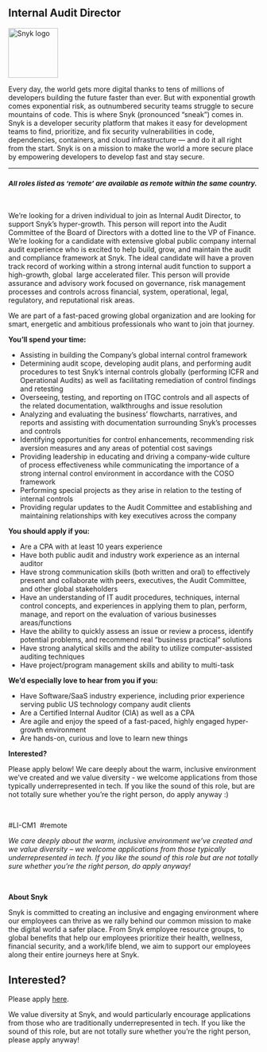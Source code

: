 Internal Audit Director
---

<img src="https://res.cloudinary.com/snyk/image/upload/v1537345894/press-kit/brand/logo-black.png" width="100" alt="Snyk logo" />

<div class="content-intro"><p><span style="font-weight: 400;">Every day, the world gets more digital thanks to tens of millions of developers building the future faster than ever. But with exponential growth comes exponential risk, as outnumbered security teams struggle to secure mountains of code. This is where Snyk (pronounced “sneak”) comes in. Snyk is a developer security platform that makes it easy for development teams to find, prioritize, and fix security vulnerabilities in code, dependencies, containers, and cloud infrastructure — and do it all right from the start. Snyk is on a mission to make the world a more secure place by empowering developers to develop fast and stay secure.</span></p></div><hr>
<h3><em><strong><sub>All roles listed as ‘remote’ are available as remote within the same country.</sub></strong></em></h3>
<p>&nbsp;</p>
<p><span style="font-weight: 400;">We’re looking for a driven individual to join as Internal Audit Director, to support Snyk’s hyper-growth. This person will report into the Audit Committee of the Board of Directors with a dotted line to the VP of Finance. We’re looking for a candidate with extensive global public company internal audit experience who is excited to help build, grow, and maintain the audit and compliance framework at Snyk. The ideal candidate will have a proven track record of working within a strong internal audit function to support a high-growth, global&nbsp; large accelerated filer. This person will provide assurance and advisory work focused on governance, risk management processes and controls across financial, system, operational, legal, regulatory, and reputational risk areas.&nbsp;</span></p>
<p><span style="font-weight: 400;">We are part of a fast-paced growing global organization and are looking for smart, energetic and ambitious professionals who want to join that journey.</span></p>
<p><strong>You’ll spend your time:</strong></p>
<ul>
<li style="font-weight: 400;"><span style="font-weight: 400;">Assisting in building the Company’s global internal control framework</span></li>
<li style="font-weight: 400;"><span style="font-weight: 400;">Determining audit scope, developing audit plans, and performing audit procedures to test Snyk’s internal controls globally (performing ICFR and Operational Audits) as well as facilitating remediation of control findings and retesting&nbsp;</span></li>
<li style="font-weight: 400;"><span style="font-weight: 400;">Overseeing, testing, and reporting on ITGC controls and all aspects of the related documentation, walkthroughs and issue resolution</span></li>
<li style="font-weight: 400;"><span style="font-weight: 400;">Analyzing and evaluating the business’ flowcharts, narratives, and reports and assisting with documentation surrounding Snyk’s processes and controls</span></li>
<li style="font-weight: 400;"><span style="font-weight: 400;">Identifying opportunities for control enhancements, recommending risk aversion measures and any areas of potential cost savings&nbsp;</span></li>
<li style="font-weight: 400;"><span style="font-weight: 400;">Providing leadership in educating and driving a company-wide culture of process effectiveness while communicating the importance of a strong internal control environment in accordance with the COSO framework</span></li>
<li style="font-weight: 400;"><span style="font-weight: 400;">Performing special projects as they arise in relation to the testing of internal controls</span></li>
<li style="font-weight: 400;"><span style="font-weight: 400;">Providing regular updates to the Audit Committee and establishing and maintaining relationships with key executives across the company</span></li>
</ul>
<p><strong>You should apply if you:</strong></p>
<ul>
<li style="font-weight: 400;"><span style="font-weight: 400;">Are a CPA with at least 10 years experience</span></li>
<li style="font-weight: 400;"><span style="font-weight: 400;">Have both public audit and industry work experience as an internal auditor</span></li>
<li style="font-weight: 400;"><span style="font-weight: 400;">Have strong communication skills (both written and oral) to effectively present and collaborate with peers, executives, the Audit Committee, and other global stakeholders</span></li>
<li style="font-weight: 400;"><span style="font-weight: 400;">Have an understanding of IT audit procedures, techniques, internal control concepts, and experiences in applying them to plan, perform, manage, and report on the evaluation of various businesses areas/functions</span></li>
<li style="font-weight: 400;"><span style="font-weight: 400;">Have the ability to quickly assess an issue or review a process, identify potential problems, and recommend real “business practical” solutions</span></li>
<li style="font-weight: 400;"><span style="font-weight: 400;">Have strong analytical skills and the ability to utilize computer-assisted auditing techniques</span></li>
<li style="font-weight: 400;"><span style="font-weight: 400;">Have project/program management skills and ability to multi-task</span></li>
</ul>
<p><strong>We’d especially love to hear from you if you:</strong></p>
<ul>
<li style="font-weight: 400;"><span style="font-weight: 400;">Have Software/SaaS industry experience, including prior experience serving public US technology company audit clients</span></li>
<li style="font-weight: 400;"><span style="font-weight: 400;">Are a Certified Internal Auditor (CIA) as well as a CPA&nbsp;</span></li>
<li style="font-weight: 400;"><span style="font-weight: 400;">Are agile and enjoy the speed of a fast-paced, highly engaged hyper-growth environment</span></li>
<li style="font-weight: 400;"><span style="font-weight: 400;">Are hands-on, curious and love to learn new things</span></li>
</ul>
<p><strong>Interested?</strong></p>
<p><span style="font-weight: 400;">Please apply below! We care deeply about the warm, inclusive environment we’ve created and we value diversity - we welcome applications from those typically underrepresented in tech. If you like the sound of this role, but are not totally sure whether you’re the right person, do apply anyway :)</span></p>
<p>&nbsp;</p>
<p><span style="font-weight: 400;">#LI-CM1&nbsp; #remote</span></p><div class="content-conclusion"><p><em data-stringify-type="italic">We care deeply about the warm, inclusive environment we’ve created and we value diversity – we welcome applications from those typically underrepresented in tech. If you like the sound of this role but are not totally sure whether you’re the right person, do apply anyway!</em></p>
<p>&nbsp;</p>
<p><strong>About Snyk</strong></p>
<p><strong><span style="font-weight: 400;">Snyk is committed to creating an inclusive and engaging environment where our employees can thrive as we rally behind our common mission to make the digital world a safer place. From Snyk employee resource groups, to global benefits that help our employees prioritize their health, wellness, financial security, and a work/life blend, we aim to support our employees along their entire journeys here at Snyk. </span></strong></p></div>

Interested?
---

Please apply [here](https://boards.greenhouse.io/snyk/jobs/6356066002#app).

We value diversity at Snyk, and would particularly encourage applications from those who are traditionally underrepresented in tech.
If you like the sound of this role, but are not totally sure whether you’re the right person, please apply anyway!
